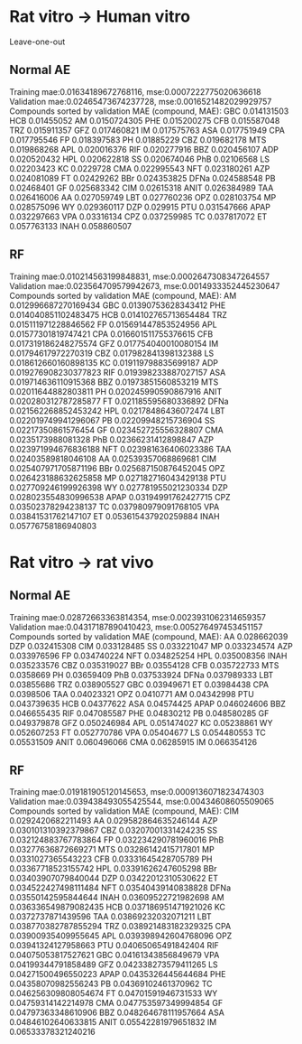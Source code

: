 # Rat vitro -> Human vitro
Leave-one-out
## Normal AE
Training mae:0.01634189672768116, mse:0.0007222775020636618
Validation mae:0.02465473674237728, mse:0.0016521482029929757
Compounds sorted by validation MAE (compound, MAE):
GBC 0.014131503
HCB 0.01455052
AM 0.0150724305
PHE 0.015200275
CFB 0.015587048
TRZ 0.015911357
GFZ 0.017460821
IM 0.017575763
ASA 0.017751949
CPA 0.017795546
FP 0.018397583
PH 0.01885229
CBZ 0.019682178
MTS 0.019868268
APL 0.020016376
RIF 0.020277916
BBZ 0.020456107
ADP 0.020520432
HPL 0.020622818
SS 0.020674046
PhB 0.02106568
LS 0.02203423
KC 0.0229728
CMA 0.022995543
NFT 0.023180261
AZP 0.024081089
FT 0.02429262
BBr 0.024353825
DFNa 0.024588548
PB 0.02468401
GF 0.025683342
CIM 0.02615318
ANIT 0.026384989
TAA 0.026416006
AA 0.027059749
LBT 0.027760236
OPZ 0.028103754
MP 0.028575096
WY 0.029360117
DZP 0.029915
PTU 0.031547666
APAP 0.032297663
VPA 0.03316134
CPZ 0.037259985
TC 0.037817072
ET 0.057763133
INAH 0.058860507

## RF
Training mae:0.010214563199848831, mse:0.0002647308347264557
Validation mae:0.023564709579942673, mse:0.0014933352445230647
Compounds sorted by validation MAE (compound, MAE):
AM 0.012996687270169434
GBC 0.01390753628343412
PHE 0.014040851102483475
HCB 0.014102765713654484
TRZ 0.015111971228846562
FP 0.015691447853524956
APL 0.01577301819747421
CPA 0.016601511755376615
CFB 0.017319186248275574
GFZ 0.017754040010080154
IM 0.01794617972270319
CBZ 0.017982841398132388
LS 0.018612660160898135
KC 0.019119798835699187
ADP 0.019276908230377823
RIF 0.019398233887027157
ASA 0.019714636110915368
BBZ 0.01973851560853219
MTS 0.02011644882803811
PH 0.020245990590867916
ANIT 0.020280312787285877
FT 0.021185595680336892
DFNa 0.021562268852453242
HPL 0.02178486436072474
LBT 0.022019749941296067
PB 0.02209948215736904
SS 0.02217350861576454
GF 0.023452725556328807
CMA 0.0235173988081328
PhB 0.02366231412898847
AZP 0.023971994676836188
NFT 0.023981636406023386
TAA 0.02403589818046108
AA 0.02539357068869681
CIM 0.025407971705871196
BBr 0.025687150876452045
OPZ 0.026423188632625858
MP 0.027182716043429138
PTU 0.027709246199926398
WY 0.027781955021230334
DZP 0.028023554830996538
APAP 0.03194991762427715
CPZ 0.03502378294238137
TC 0.037980979091768105
VPA 0.03841531762147107
ET 0.053615437920259884
INAH 0.05776758186940803

# Rat vitro -> rat vivo
## Normal AE
Training mae:0.02872663363814354, mse:0.0023931062314659357
Validation mae:0.04317187890410423, mse:0.005276497453451157
Compounds sorted by validation MAE (compound, MAE):
AA 0.028662039
DZP 0.032415308
CIM 0.033128485
SS 0.033221047
MP 0.033234574
AZP 0.033976596
FP 0.034740224
NFT 0.034825254
HPL 0.035008356
INAH 0.035233576
CBZ 0.035319027
BBr 0.03554128
CFB 0.035722733
MTS 0.0358669
PH 0.03659409
PhB 0.037533924
DFNa 0.037989333
LBT 0.03855686
TRZ 0.038905527
GBC 0.03949671
ET 0.03984438
CPA 0.0398506
TAA 0.04023321
OPZ 0.0410771
AM 0.04342998
PTU 0.043739635
HCB 0.04377622
ASA 0.04574425
APAP 0.046024606
BBZ 0.046655435
RIF 0.047085587
PHE 0.04830212
PB 0.048580285
GF 0.049379878
GFZ 0.050246984
APL 0.051474027
KC 0.05238861
WY 0.052607253
FT 0.052770786
VPA 0.05404677
LS 0.054480553
TC 0.05531509
ANIT 0.060496066
CMA 0.06285915
IM 0.066354126

## RF
Training mae:0.019181905120145653, mse:0.0009136071823474303
Validation mae:0.039438493055425544, mse:0.00434608605509065
Compounds sorted by validation MAE (compound, MAE):
CIM 0.0292420682211493
AA 0.029582864635246144
AZP 0.030101310392379867
CBZ 0.03207001331424235
SS 0.032124883767783864
FP 0.032234290781960016
PhB 0.03277636872669271
MTS 0.03286142415717801
MP 0.0331027365543223
CFB 0.03331645428705789
PH 0.03367718523155742
HPL 0.03391626247605298
BBr 0.03403907079840044
DZP 0.03422012310530622
ET 0.034522427498111484
NFT 0.03540439140838828
DFNa 0.03550142595844644
INAH 0.03609522721982698
AM 0.036336549879082435
HCB 0.037186951471921026
KC 0.0372737871439596
TAA 0.03869232032071211
LBT 0.038770382787855294
TRZ 0.038921483182329325
CPA 0.03900935409955645
APL 0.039398942604768096
OPZ 0.03941324127958663
PTU 0.04065065491842404
RIF 0.04075053817527621
GBC 0.04161343856849679
VPA 0.04199344791858489
GFZ 0.042338273579411265
LS 0.04271500496550223
APAP 0.0435326445644684
PHE 0.04358070982556243
PB 0.04369102461370962
TC 0.046256309808054674
FT 0.04701591946731533
WY 0.04759314142214978
CMA 0.047753597349994854
GF 0.04797363348610906
BBZ 0.048264678111957664
ASA 0.04846102640633815
ANIT 0.05542281979651832
IM 0.06533378321240216